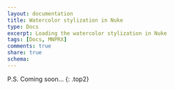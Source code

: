 ```yaml
---
layout: documentation
title: Watercolor stylization in Nuke
type: Docs
excerpt: Loading the watercolor stylization in Nuke
tags: [Docs, MNPRX]
comments: true
share: true
schema:
---
```



P.S. Coming soon...
{: .top2}
